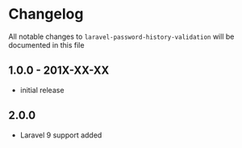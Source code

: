 # Changelog

All notable changes to `laravel-password-history-validation` will be documented in this file

## 1.0.0 - 201X-XX-XX

- initial release
## 2.0.0

- Laravel 9 support added
